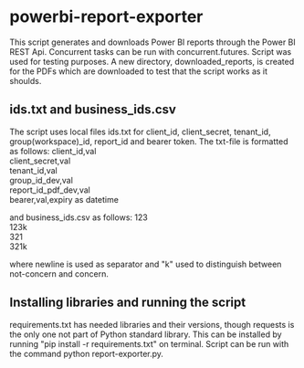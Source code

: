 # powerbi-report-exporter

This script generates and downloads Power BI reports through the Power BI REST Api. Concurrent tasks can be run with concurrent.futures. Script was used for testing purposes. A new directory, downloaded_reports, is created for the PDFs which are downloaded to test that the script works as it shoulds.

## ids.txt and business_ids.csv

The script uses local files ids.txt for client_id, client_secret, tenant_id, group(workspace)_id, report_id and bearer token. The txt-file is formatted as follows:
client_id,val </br>
client_secret,val </br>
tenant_id,val </br>
group_id_dev,val </br>
report_id_pdf_dev,val </br>
bearer,val,expiry as datetime

and business_ids.csv as follows:
123 </br>
123k </br>
321 </br>
321k

where newline is used as separator and "k" used to distinguish between not-concern and concern.

## Installing libraries and running the script

requirements.txt has needed libraries and their versions, though requests is the only one not part of Python standard library. This can be installed by running "pip install -r requirements.txt" on terminal. Script can be run with the command python report-exporter.py.